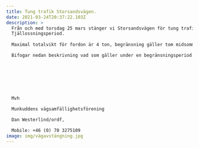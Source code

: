 ```yaml
---
title: Tung trafik Storsandsvägen.
date: 2021-03-24T20:37:22.103Z
description: >
  Från och med torsdag 25 mars stänger vi Storsandsvägen för tung trafik.
  Tjällossningsperiod.
   
  Maximal totalvikt för fordon är 4 ton, begränsning gäller tom midsommar

  Bifogar nedan beskrivning vad som gäller under en begränsningsperiod.
   


   


   
  Mvh
   
  Munkuddens vägsamfällighetsförening

  Dan Westerlind/ordf,

  Mobile: +46 (0) 70 3275109
image: img/vägavstängning.jpg
---
```

 